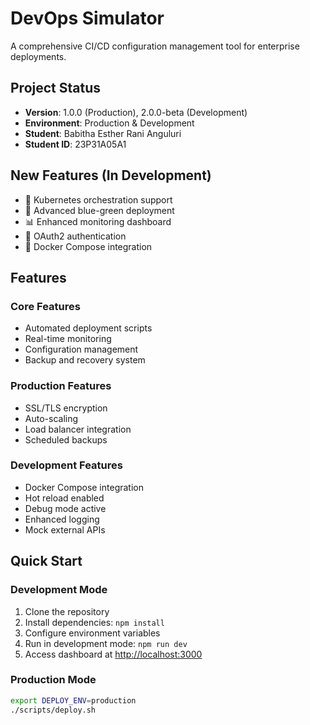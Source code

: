 # DevOps Simulator

A comprehensive CI/CD configuration management tool for enterprise deployments.

## Project Status

- **Version**: 1.0.0 (Production), 2.0.0-beta (Development)
- **Environment**: Production & Development
- **Student**: Babitha Esther Rani Anguluri
- **Student ID**: 23P31A05A1

## New Features (In Development)
- 🚀 Kubernetes orchestration support
- 🔄 Advanced blue-green deployment
- 📊 Enhanced monitoring dashboard
- 🔐 OAuth2 authentication
- 🐳 Docker Compose integration

## Features
### Core Features
- Automated deployment scripts
- Real-time monitoring
- Configuration management
- Backup and recovery system

### Production Features
- SSL/TLS encryption
- Auto-scaling
- Load balancer integration 
- Scheduled backups

### Development Features
- Docker Compose integration
- Hot reload enabled
- Debug mode active
- Enhanced logging
- Mock external APIs

## Quick Start
### Development Mode
1. Clone the repository  
2. Install dependencies: `npm install`  
3. Configure environment variables  
4. Run in development mode: `npm run dev`  
5. Access dashboard at [http://localhost:3000](http://localhost:3000)

### Production Mode
```bash
export DEPLOY_ENV=production
./scripts/deploy.sh
